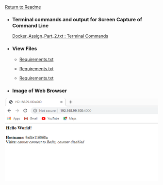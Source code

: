   [ Return to Readme ](https://github.com/shellynj/Docker_Assign_Part1_2_3)  



* ###  Terminal commands and output for Screen Capture of Command Line

     [ Docker_Assign_Part_2.txt : Terminal Commands](/Docker_Tutorial/Docker_Part2/Docker_Assign_Part_2.txt)
     
     
* ###  View Files

     -  [ Requirements.txt](/Docker_Tutorial/Docker_Part2/Docker_Assign_Part_2.txt)
     
     -  [ Requirements.txt](/Docker_Tutorial/Docker_Part2/Docker_Assign_Part_2.txt)
     
     -  [ Requirements.txt](/Docker_Tutorial/Docker_Part2/Docker_Assign_Part_2.txt)
     

* ### Image of Web Browser 


![](https://github.com/shellynj/Docker_Assign_Part1_2_3/blob/master/images/IMAGE_PART2.png)
